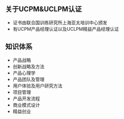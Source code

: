 ## 关于UCPM&UCLPM认证

* 证书由联合国训练研究所上海亚太培训中心颁发
* 有UCPM产品经理认证以及UCLPM精益产品经理认证

## 知识体系

* 产品战略
* 创新战略及方法
* 产品心理学
* 产品团队及管理
* 用户体验及用户研究方法
* 项目管理
* 产品开发流程
* 商业模式设计
* 精益创业